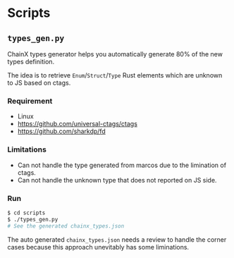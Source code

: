 # Scripts

## `types_gen.py`

ChainX types generator helps you automatically generate 80% of the new types definition.

The idea is to retrieve `Enum`/`Struct`/`Type` Rust elements which are unknown to JS based on ctags.

### Requirement

- Linux
- https://github.com/universal-ctags/ctags
- https://github.com/sharkdp/fd

### Limitations

- Can not handle the type generated from marcos due to the limination of ctags.
- Can not handle the unknown type that does not reported on JS side.

### Run

```bash
$ cd scripts
$ ./types_gen.py
# See the generated chainx_types.json
```

The auto generated `chainx_types.json` needs a review to handle the corner cases because this approach unevitably has some liminations.
